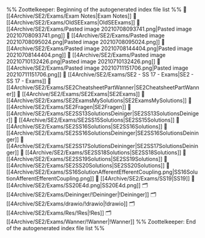 %% Zoottelkeeper: Beginning of the autogenerated index file list  %%
📄 [[4Archive/SE2/Exams/Exam Notes|Exam Notes]]
📄 [[4Archive/SE2/Exams/OldSEExams|OldSEExams]]
📄 [[4Archive/SE2/Exams/Pasted image 20210708093741.png|Pasted image 20210708093741.png]]
📄 [[4Archive/SE2/Exams/Pasted image 20210708095024.png|Pasted image 20210708095024.png]]
📄 [[4Archive/SE2/Exams/Pasted image 20210708144404.png|Pasted image 20210708144404.png]]
📄 [[4Archive/SE2/Exams/Pasted image 20210710132426.png|Pasted image 20210710132426.png]]
📄 [[4Archive/SE2/Exams/Pasted image 20210711151706.png|Pasted image 20210711151706.png]]
📄 [[4Archive/SE2/Exams/SE2 - SS 17 - Exams|SE2 - SS 17 - Exams]]
📄 [[4Archive/SE2/Exams/SE2CheatsheetPartWanner|SE2CheatsheetPartWanner]]
📄 [[4Archive/SE2/Exams/SE2Exams|SE2Exams]]
📄 [[4Archive/SE2/Exams/SE2ExamsMySolutions|SE2ExamsMySolutions]]
📄 [[4Archive/SE2/Exams/SE2Fragen|SE2Fragen]]
📄 [[4Archive/SE2/Exams/SE2SS13SolutionsDeiniger|SE2SS13SolutionsDeiniger]]
📄 [[4Archive/SE2/Exams/SE2SS15Solutions|SE2SS15Solutions]]
📄 [[4Archive/SE2/Exams/SE2SS16Solutions|SE2SS16Solutions]]
📄 [[4Archive/SE2/Exams/SE2SS16SolutionsDeininger|SE2SS16SolutionsDeininger]]
📄 [[4Archive/SE2/Exams/SE2SS17SolutionsDeininger|SE2SS17SolutionsDeininger]]
📄 [[4Archive/SE2/Exams/SE2SS18Solutions|SE2SS18Solutions]]
📄 [[4Archive/SE2/Exams/SE2SS19Solutions|SE2SS19Solutions]]
📄 [[4Archive/SE2/Exams/SE2SS20Solutions|SE2SS20Solutions]]
📄 [[4Archive/SE2/Exams/SS16SolutionAfferentEfferentCoupling.png|SS16SolutionAfferentEfferentCoupling.png]]
📄 [[4Archive/SE2/Exams/SS19|SS19]]
📄 [[4Archive/SE2/Exams/SS20E4d.png|SS20E4d.png]]
🗂️ [[4Archive/SE2/Exams/Deininger/!Deininger|!Deininger]]
🗂️ [[4Archive/SE2/Exams/drawio/!drawio|!drawio]]
🗂️ [[4Archive/SE2/Exams/Res/!Res|!Res]]
🗂️ [[4Archive/SE2/Exams/Wanner/!Wanner|!Wanner]]
%% Zoottelkeeper: End of the autogenerated index file list  %%
